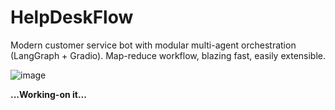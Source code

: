 # HelpDeskFlow
Modern customer service bot with modular multi-agent orchestration (LangGraph + Gradio). Map-reduce workflow, blazing fast, easily extensible.

![image](https://github.com/user-attachments/assets/9cb92dc7-0b54-4447-8fcc-0b29aaccc323)

**...Working-on it...**
